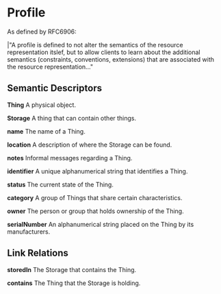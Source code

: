 # Profile
As defined by RFC6906:

|"A profile is defined to not alter the semantics of the resource representation itslef, but to allow clients to learn about the additional semantics (constraints, conventions, extensions) that are associated with the resource representation..."
## Semantic Descriptors

**Thing**
A physical object.

**Storage**
A thing that can contain other things.

**name**
The name of a Thing.

**location**
A description of where the Storage can be found.

**notes**
Informal messages regarding a Thing.

**identifier**
A unique alphanumerical string that identifies a Thing.

**status**
The current state of the Thing.

**category**
A group of Things that share certain characteristics.

**owner**
The person or group that holds ownership of the Thing.

**serialNumber**
An alphanumerical string placed on the Thing by its manufacturers.


## Link Relations

**storedIn**
The Storage that contains the Thing.

**contains**
The Thing that the Storage is holding.
